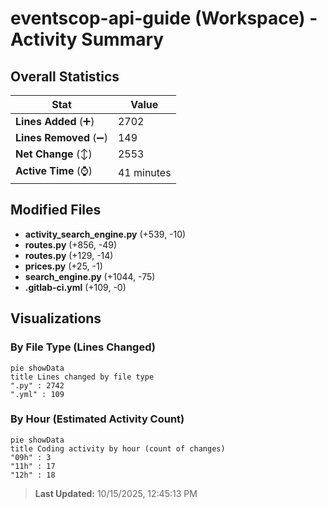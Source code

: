 # eventscop-api-guide (Workspace) - Activity Summary 

## Overall Statistics

| Stat                   | Value                                                             |
| ---------------------- | ----------------------------------------------------------------- |
| **Lines Added** (➕)   | 2702                                          |
| **Lines Removed** (➖) | 149                                        |
| **Net Change** (↕)    | 2553                |
| **Active Time** (⌚)   | 41 minutes |


## Modified Files
- **activity_search_engine.py** (+539, -10)
- **routes.py** (+856, -49)
- **routes.py** (+129, -14)
- **prices.py** (+25, -1)
- **search_engine.py** (+1044, -75)
- **.gitlab-ci.yml** (+109, -0)

## Visualizations

### By File Type (Lines Changed)

```mermaid
pie showData
title Lines changed by file type
".py" : 2742
".yml" : 109
```

### By Hour (Estimated Activity Count)

```mermaid
pie showData
title Coding activity by hour (count of changes)
"09h" : 3
"11h" : 17
"12h" : 18
```


> **Last Updated:** 10/15/2025, 12:45:13 PM